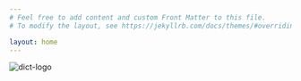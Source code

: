 ```yaml
---
# Feel free to add content and custom Front Matter to this file.
# To modify the layout, see https://jekyllrb.com/docs/themes/#overriding-theme-defaults

layout: home
---
```

![dict-logo]

[dict-logo]: ../pics/dictionary_168552845_250.jpg "Dictionary"
